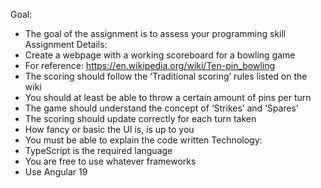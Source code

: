 Goal:
- The goal of the assignment is to assess your programming skill
Assignment Details:
- Create a webpage with a working scoreboard for a bowling game
- For reference: https://en.wikipedia.org/wiki/Ten-pin_bowling
- The scoring should follow the ‘Traditional scoring’ rules listed on the wiki
- You should at least be able to throw a certain amount of pins per turn
- The game should understand the concept of ‘Strikes’ and ‘Spares’
- The scoring should update correctly for each turn taken
- How fancy or basic the UI is, is up to you
- You must be able to explain the code written
Technology:
- TypeScript is the required language  
- You are free to use whatever frameworks
- Use Angular 19